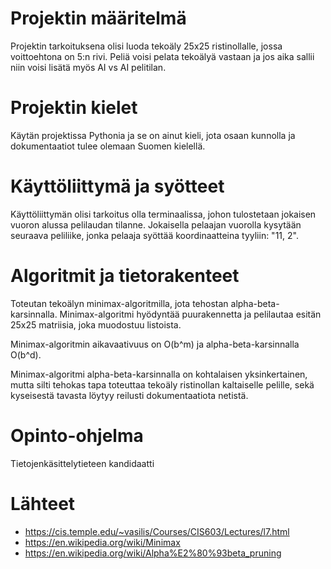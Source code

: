 # Projektin määritelmä

Projektin tarkoituksena olisi luoda tekoäly 25x25 ristinollalle, jossa voittoehtona on 5:n rivi. Peliä voisi pelata tekoälyä vastaan ja jos aika sallii niin voisi lisätä myös AI vs AI pelitilan.

# Projektin kielet

Käytän projektissa Pythonia ja se on ainut kieli, jota osaan kunnolla ja dokumentaatiot tulee olemaan Suomen kielellä. 

# Käyttöliittymä ja syötteet

Käyttöliittymän olisi tarkoitus olla terminaalissa, johon tulostetaan jokaisen vuoron alussa pelilaudan tilanne. Jokaisella pelaajan vuorolla kysytään seuraava peliliike, jonka pelaaja syöttää koordinaatteina tyyliin: "11, 2".

# Algoritmit ja tietorakenteet

Toteutan tekoälyn minimax-algoritmilla, jota tehostan alpha-beta-karsinnalla. Minimax-algoritmi hyödyntää puurakennetta ja pelilautaa esitän 25x25 matriisia, joka muodostuu listoista.

Minimax-algoritmin aikavaativuus on O(b^m) ja alpha-beta-karsinnalla O(b^d).

Minimax-algoritmi alpha-beta-karsinnalla on kohtalaisen yksinkertainen, mutta silti tehokas tapa toteuttaa tekoäly ristinollan kaltaiselle pelille, sekä kyseisestä tavasta löytyy reilusti dokumentaatiota netistä.

# Opinto-ohjelma

Tietojenkäsittelytieteen kandidaatti

# Lähteet

- https://cis.temple.edu/~vasilis/Courses/CIS603/Lectures/l7.html
- https://en.wikipedia.org/wiki/Minimax
- https://en.wikipedia.org/wiki/Alpha%E2%80%93beta_pruning

